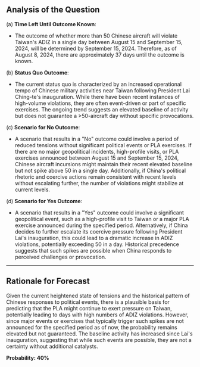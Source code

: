 ## Analysis of the Question

(a) **Time Left Until Outcome Known**: 
   - The outcome of whether more than 50 Chinese aircraft will violate Taiwan's ADIZ in a single day between August 15 and September 15, 2024, will be determined by September 15, 2024. Therefore, as of August 8, 2024, there are approximately 37 days until the outcome is known.

(b) **Status Quo Outcome**: 
   - The current status quo is characterized by an increased operational tempo of Chinese military activities near Taiwan following President Lai Ching-te's inauguration. While there have been recent instances of high-volume violations, they are often event-driven or part of specific exercises. The ongoing trend suggests an elevated baseline of activity but does not guarantee a >50-aircraft day without specific provocations.

(c) **Scenario for No Outcome**:
   - A scenario that results in a "No" outcome could involve a period of reduced tensions without significant political events or PLA exercises. If there are no major geopolitical incidents, high-profile visits, or PLA exercises announced between August 15 and September 15, 2024, Chinese aircraft incursions might maintain their recent elevated baseline but not spike above 50 in a single day. Additionally, if China's political rhetoric and coercive actions remain consistent with recent levels without escalating further, the number of violations might stabilize at current levels.

(d) **Scenario for Yes Outcome**:
   - A scenario that results in a "Yes" outcome could involve a significant geopolitical event, such as a high-profile visit to Taiwan or a major PLA exercise announced during the specified period. Alternatively, if China decides to further escalate its coercive pressure following President Lai's inauguration, this could lead to a dramatic increase in ADIZ violations, potentially exceeding 50 in a day. Historical precedence suggests that such spikes are possible when China responds to perceived challenges or provocation.

---

## Rationale for Forecast
Given the current heightened state of tensions and the historical pattern of Chinese responses to political events, there is a plausible basis for predicting that the PLA might continue to exert pressure on Taiwan, potentially leading to days with high numbers of ADIZ violations. However, since major events or exercises that typically trigger such spikes are not announced for the specified period as of now, the probability remains elevated but not guaranteed. The baseline activity has increased since Lai's inauguration, suggesting that while such events are possible, they are not a certainty without additional catalysts.

**Probability: 40%**